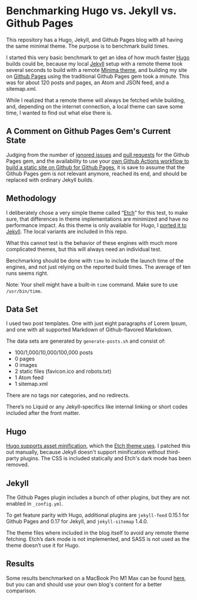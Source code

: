 # Benchmarking Hugo vs. Jekyll vs. Github Pages

This repository has a Hugo, Jekyll, and Github Pages blog with all having the same minimal theme. The purpose is to benchmark build times.

I started this very basic benchmark to get an idea of how much faster [Hugo](https://gohugo.io/) builds could be, because my local [Jekyll](https://jekyllrb.com/) setup with a remote theme took several seconds to build with a remote [Minima theme](https://github.com/jekyll/minima), and building my site on [Github Pages](https://pages.github.com/) using the traditional Github Pages gem took a minute. This was for about 120 posts and pages, an Atom and JSON feed, and a sitemap.xml.

While I realized that a remote theme will always be fetched while building, and, depending on the internet connection, a local theme can save some time, I wanted to find out what else there is.

## A Comment on Github Pages Gem's Current State

Judging from the number of [ignored issues](https://github.com/github/pages-gem/issues) and [pull requests](https://github.com/github/pages-gem/pulls) for the Github Pages gem, and the availability to use your [own Github Actions workflow to build a static site on Github for Github Pages](https://docs.github.com/en/pages/getting-started-with-github-pages/using-custom-workflows-with-github-pages), it is save to assume that the Github Pages gem is not relevant anymore, reached its end, and should be replaced with ordinary Jekyll builds.

## Methodology

I deliberately chose a very simple theme called <q>[Etch](https://github.com/LukasJoswiak/etch)</q> for this test, to make sure, that differences in theme implementations are minimized and have no performance impact. As this theme is only available for Hugo, I [ported it to Jekyll](https://github.com/michaelnordmeyer/jekyll-theme-etch). The local variants are included in this repo.

What this cannot test is the behavior of these engines with much more complicated themes, but this will always need an individual test.

Benchmarking should be done with `time` to include the launch time of the engines, and not just relying on the reported build times. The average of ten runs seems right.

Note: Your shell might have a built-in `time` command. Make sure to use `/usr/bin/time`.

## Data Set

I used two post templates. One with just eight paragraphs of Lorem Ipsum, and one with all supported Markdown of Github-flavored Markdown.

The data sets are generated by `generate-posts.sh` and consist of:

- 100/1,000/10,000/100,000 posts
- 0 pages
- 0 images
- 2 static files (favicon.ico and robots.txt)
- 1 Atom feed
- 1 sitemap.xml

There are no tags nor categories, and no redirects.

There’s no Liquid or any Jekyll-specifics like internal linking or short codes included after the front matter.

## Hugo

[Hugo supports asset minification](https://gohugo.io/hugo-pipes/minification/), which the [Etch theme uses](https://github.com/LukasJoswiak/etch/blob/master/layouts/partials/head.html#L12-L28). I patched this out manually, because Jekyll doesn't support minification without third-party plugins. The CSS is included statically and Etch's dark mode has been removed.

## Jekyll

The Github Pages plugin includes a bunch of other plugins, but they are not enabled in `_config.yml`.

To get feature parity with Hugo, additional plugins are `jekyll-feed` 0.15.1 for Github Pages and 0.17 for Jekyll, and `jekyll-sitemap` 1.4.0.

The theme files where included in the blog itself to avoid any remote theme fetching. Etch’s dark mode is not implemented, and SASS is not used as the theme doesn’t use it for Hugo.

## Results

Some results benchmarked on a MacBook Pro M1 Max can be found [here](https://michaelnordmeyer.com/benchmarking-hugo-vs-jekyll-vs-github-pages-in-2023), but you can and should use your own blog's content for a better comparison.
